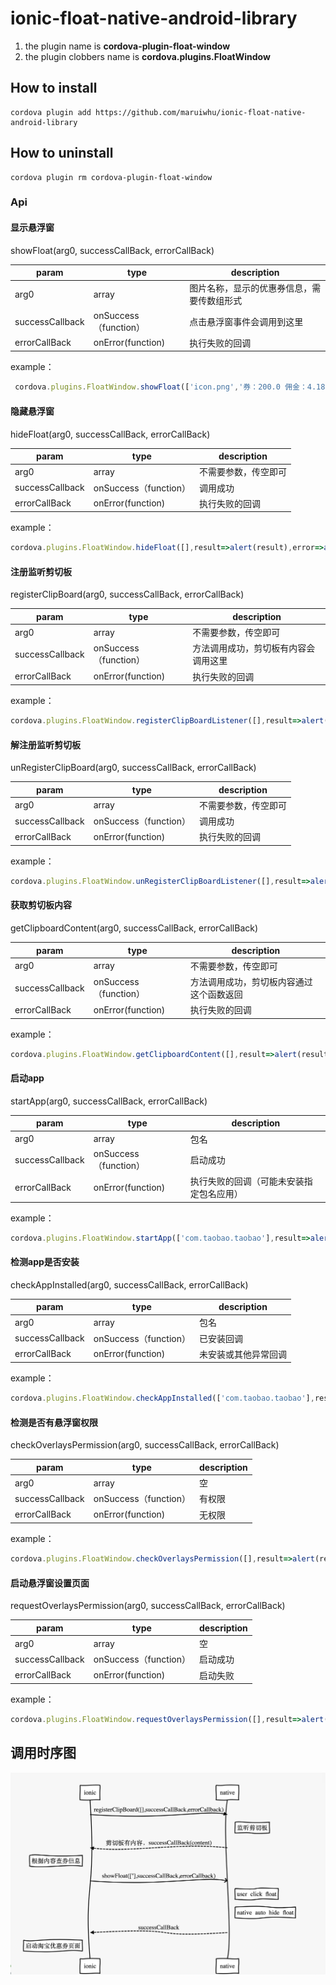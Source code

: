 
# ionic-float-native-android-library
1. the plugin name is **cordova-plugin-float-window**
2. the plugin clobbers name is **cordova.plugins.FloatWindow**
## How to install
```shell
cordova plugin add https://github.com/maruiwhu/ionic-float-native-android-library
```
## How to uninstall
```shell
cordova plugin rm cordova-plugin-float-window
```
### Api
#### 显示悬浮窗
showFloat(arg0, successCallBack, errorCallBack)

|    param |    type |   description  |
| --- | --- | --- |
|  arg0   |  array   |   图片名称，显示的优惠券信息，需要传数组形式  |
|    successCallback |  	onSuccess（function）   |  点击悬浮窗事件会调用到这里   |
|errorCallBack  | onError(function) | 执行失败的回调|

 example：
```javascript
 cordova.plugins.FloatWindow.showFloat(['icon.png','券：200.0 佣金：4.18 '],result=>alert(result),error=>alert(error))
 ```
#### 隐藏悬浮窗
hideFloat(arg0, successCallBack, errorCallBack)

|    param |    type |   description  |
| --- | --- | --- |
|  arg0   |  array   |   不需要参数，传空即可  |
|    successCallback |  	onSuccess（function）   |  调用成功   |
|errorCallBack  | onError(function) | 执行失败的回调|

example：
```javascript
cordova.plugins.FloatWindow.hideFloat([],result=>alert(result),error=>alert(error))
```
#### 注册监听剪切板
registerClipBoard(arg0, successCallBack, errorCallBack)

|    param |    type |   description  |
| --- | --- | --- |
|  arg0   |  array   |   不需要参数，传空即可  |
|    successCallback |  	onSuccess（function）   |  方法调用成功，剪切板有内容会调用这里   |
|errorCallBack  | onError(function) | 执行失败的回调|

example：
```javascript
cordova.plugins.FloatWindow.registerClipBoardListener([],result=>alert(result),error=>alert(error))
```
#### 解注册监听剪切板
unRegisterClipBoard(arg0, successCallBack, errorCallBack)

|    param |    type |   description  |
| --- | --- | --- |
|  arg0   |  array   |   不需要参数，传空即可  |
|    successCallback |  	onSuccess（function）   |  调用成功   |
|errorCallBack  | onError(function) | 执行失败的回调|

example： 
```javascript
cordova.plugins.FloatWindow.unRegisterClipBoardListener([],result=>alert(result),error=>alert(error))
```
#### 获取剪切板内容
getClipboardContent(arg0, successCallBack, errorCallBack)

|    param |    type |   description  |
| --- | --- | --- |
|  arg0   |  array   |   不需要参数，传空即可  |
|    successCallback |  	onSuccess（function）   |  方法调用成功，剪切板内容通过这个函数返回   |
|errorCallBack  | onError(function) | 执行失败的回调|

example：
```javascript
cordova.plugins.FloatWindow.getClipboardContent([],result=>alert(result),error=>alert(error))
```

#### 启动app
startApp(arg0, successCallBack, errorCallBack)

|    param |    type |   description  |
| --- | --- | --- |
|  arg0   |  array   |   包名  |
|    successCallback |  	onSuccess（function）   |  启动成功   |
|errorCallBack  | onError(function) | 执行失败的回调（可能未安装指定包名应用）|

example： 
```javascript
cordova.plugins.FloatWindow.startApp(['com.taobao.taobao'],result=>alert(result),error=>alert(error))
```

#### 检测app是否安装
checkAppInstalled(arg0, successCallBack, errorCallBack)

|    param |    type |   description  |
| --- | --- | --- |
|  arg0   |  array   |   包名  |
|    successCallback |  	onSuccess（function）   |  已安装回调  |
|errorCallBack  | onError(function) | 未安装或其他异常回调|

example： 
```javascript
cordova.plugins.FloatWindow.checkAppInstalled(['com.taobao.taobao'],result=>alert(result),error=>alert(error))
```

#### 检测是否有悬浮窗权限
checkOverlaysPermission(arg0, successCallBack, errorCallBack)

|    param |    type |   description  |
| --- | --- | --- |
|  arg0   |  array   |   空  |
|    successCallback |  	onSuccess（function）   |  有权限  |
|errorCallBack  | onError(function) | 无权限|

example： 
```javascript
cordova.plugins.FloatWindow.checkOverlaysPermission([],result=>alert(result),error=>alert(error))
```

#### 启动悬浮窗设置页面
requestOverlaysPermission(arg0, successCallBack, errorCallBack)

|    param |    type |   description  |
| --- | --- | --- |
|  arg0   |  array   |   空  |
|    successCallback |  	onSuccess（function）   |  启动成功  |
|errorCallBack  | onError(function) | 启动失败|

example： 
```javascript
cordova.plugins.FloatWindow.requestOverlaysPermission([],result=>alert(result),error=>alert(error))
```
## 调用时序图

![时序图](https://github.com/maruiwhu/privateNote/blob/master/images/1537925889632.png)
